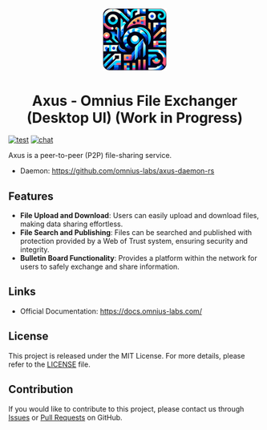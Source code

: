 <p align="center">
<img width="128" src="https://github.com/omnius-labs/axus-ui-desktop-cs/blob/main/docs/logo.png?raw=true" alt="Axus logo">
</p>

<h1 align="center">Axus - Omnius File Exchanger (Desktop UI) (Work in Progress)</h1>

[![test](https://github.com/omnius-labs/axus-ui-desktop-cs/actions/workflows/test.yml/badge.svg?branch=main)](https://github.com/omnius-labs/axus-ui-desktop-cs/actions/workflows/test.yml)
[![chat](https://badges.gitter.im/omnius-labs.svg)](https://app.gitter.im/#/room/#omnius-labs:gitter.im)

Axus is a peer-to-peer (P2P) file-sharing service.

- Daemon: https://github.com/omnius-labs/axus-daemon-rs

## Features

- **File Upload and Download**: Users can easily upload and download files, making data sharing effortless.
- **File Search and Publishing**: Files can be searched and published with protection provided by a Web of Trust system, ensuring security and integrity.
- **Bulletin Board Functionality**: Provides a platform within the network for users to safely exchange and share information.

## Links

- Official Documentation: https://docs.omnius-labs.com/

## License

This project is released under the MIT License. For more details, please refer to the [LICENSE](LICENSE.txt) file.

## Contribution

If you would like to contribute to this project, please contact us through [Issues](https://github.com/omnius-labs/axus-ui-desktop-cs/issues) or [Pull Requests](https://github.com/omnius-labs/axus-ui-desktop-cs/pulls) on GitHub.
